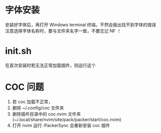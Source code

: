 
# 字体安装

安装好字体后，再打开 Windows terminal 终端，不然会报出找不到字体的错误
注意选择字体名称时，要与文件夹名字一致，不要忘记 NF ！

# init.sh
在首次安装时若无法正常加载插件，则运行这个

# COC 问题
1. 若 coc 加载不正常，
2. 删除 ~/.config/coc 文件夹
3. 删除插件目录中的 coc.nvim 文件夹 (~/.local/share/nvim/site/pack/packer/start/coc.nvim)
4. 打开 nvim 运行 :PackerSync 会重新安装 coc 插件
